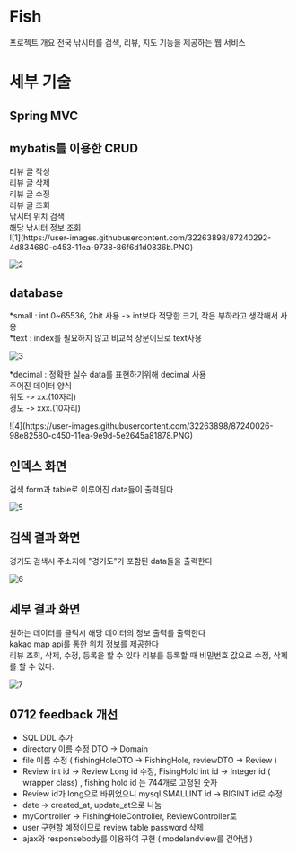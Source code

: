# Fish

프로젝트 개요
전국 낚시터를 검색, 리뷰, 지도 기능을 제공하는 웹 서비스 

<h1>세부 기술</h1>
  <h2>Spring MVC</h2>

  <h2>mybatis를 이용한 CRUD</h2>
    리뷰 글 작성<br>
    리뷰 글 삭제<br>
    리뷰 글 수정<br>
    리뷰 글 조회<br>
    낚시터 위치 검색<br>
    해당 낚시터 정보 조회<br>
![1](https://user-images.githubusercontent.com/32263898/87240292-4d834680-c453-11ea-9738-86f6d1d0836b.PNG)
  
![2](https://user-images.githubusercontent.com/32263898/87240024-971e6200-c450-11ea-95bd-4860d2f3dfc0.PNG)
  <h2>database</h2>
  
   <p>
  *small : int 0~65536, 2bit 사용 -> int보다 적당한 크기, 작은 부하라고 생각해서 사용<br>
  *text : index를 필요하지 않고 비교적 장문이므로 text사용
  </p>
  
![3](https://user-images.githubusercontent.com/32263898/87240025-984f8f00-c450-11ea-960d-66651053b1fc.PNG)
    
   <p>
  *decimal : 정확한 실수 data를 표현하기위해 decimal 사용<br>
  주어진 데이터 양식<br>
  위도 -> xx.(10자리)<br>
  경도 -> xxx.(10자리)<br>
  </p>
![4](https://user-images.githubusercontent.com/32263898/87240026-98e82580-c450-11ea-9e9d-5e2645a81878.PNG)

  <h2> 인덱스 화면</h2>
    <p>검색 form과 table로 이루어진 data들이 출력된다</p>
    
![5](https://user-images.githubusercontent.com/32263898/87240132-d7321480-c451-11ea-8c49-455f5d31c27d.PNG)
  <h2> 검색 결과 화면</h2>
    <p>경기도 검색시 주소지에 "경기도"가 포함된 data들을 출력한다</p>
    
![6](https://user-images.githubusercontent.com/32263898/87240134-d7caab00-c451-11ea-958a-1307cf262873.PNG)
   <h2>세부 결과 화면</h2>
    <p>원하는 데이터를 클릭시 해당 데이터의 정보 출력를 출력한다<br>
    kakao map api를 통한 위치 정보를 제공한다<br>
    리뷰 조회, 삭제, 수정, 등록을 할 수 있다
    리뷰를 등록할 때 비밀번호 값으로 수정, 삭제를 할 수 있다.
    </p>
    
![7](https://user-images.githubusercontent.com/32263898/87240135-d8634180-c451-11ea-82f7-6f23198d7f66.PNG)



<h2> 0712 feedback 개선 </h2>
<ul>
  <li>SQL DDL 추가</li>
  <li>directory 이름 수정 DTO -> Domain</li>
  <li>file 이름 수정 ( fishingHoleDTO -> FishingHole, reviewDTO -> Review )</li> 
  <li>Review int id -> Review Long id 수정, FisingHold int id -> Integer id  ( wrapper class) , fishing hold id 는 744개로 고정된 숫자 </li>
  <li>Review id가 long으로 바뀌었으니 mysql SMALLINT id -> BIGINT id로 수정</li>
  <li>date -> created_at, update_at으로 나눔</li>
  <li>myController -> FishingHoleController, ReviewController로 </li>
  <li>user 구현할 예정이므로 review table password 삭제</li>
  <li>ajax와 responsebody를 이용하여 구현 ( modelandview를 걷어냄 ) </li>
</ul>
